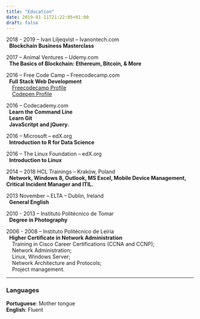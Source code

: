 ```yaml
---
title: "Education"
date: 2019-01-11T21:22:05+01:00
draft: false
---
```

2018 - 2019 – Ivan Liljeqvist – Ivanontech.com  
 &nbsp;&nbsp;**Blockchain Business Masterclass**

2017 – Animal Ventures – Udemy.com  
 &nbsp;&nbsp;**The Basics of Blockchain: Ethereum, Bitcoin, & More**

2016 – Free Code Camp – Freecodecamp.com  
 &nbsp;&nbsp;**Full Stack Web Development**  
 &nbsp;&nbsp;&nbsp;&nbsp;[Freecodecamp Profile](https://www.freecodecamp.org/carlosmcoelho)  
 &nbsp;&nbsp;&nbsp;&nbsp;[Codepen Profile](https://codepen.io/carlosmcoelho/)

2016 – Codecademy.com  
 &nbsp;&nbsp;**Learn the Command Line**  
 &nbsp;&nbsp;**Learn Git**  
 &nbsp;&nbsp;**JavaScritpt and jQuery.**

2016 – Microsoft – edX.org  
 &nbsp;&nbsp;**Introduction to R for Data Science**

2016 – The Linux Foundation – edX.org  
 &nbsp;&nbsp;**Introduction to Linux**

2014 – 2018	HCL Trainings – Kraków, Poland  
 &nbsp;&nbsp;**Network, Windows 8, Outlook, MS Excel, Mobile Device Management, Critical Incident Manager and ITIL.**

2013 November – ELTA – Dublin, Ireland  
 &nbsp;&nbsp;**General English**

2010 - 2013 – Instituto Politécnico de Tomar  
 &nbsp;&nbsp;**Degree in Photography**  

2006 - 2008 – Instituto Politécnico de Leiria  
 &nbsp;&nbsp;**Higher Certificate in Network Administration**  
 &nbsp;&nbsp;&nbsp;&nbsp;Training in Cisco Career Certifications (CCNA and CCNP);  
 &nbsp;&nbsp;&nbsp;&nbsp;Network Administration;  
 &nbsp;&nbsp;&nbsp;&nbsp;Linux, Windows Server;  
 &nbsp;&nbsp;&nbsp;&nbsp;Network Architecture and Protocols;  
 &nbsp;&nbsp;&nbsp;&nbsp;Project management.  
___
### Languages  
**Portuguese**: Mother tongue  
**English**: Fluent